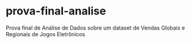 # prova-final-analise
Prova final de Análise de Dados sobre um dataset de Vendas Globais e Regionais de Jogos Eletrônicos
